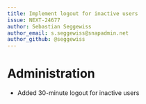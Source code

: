 ```yaml
---
title: Implement logout for inactive users
issue: NEXT-24677
author: Sebastian Seggewiss
author_email: s.seggewiss@snapadmin.net
author_github: @seggewiss
---
```

# Administration
* Added 30-minute logout for inactive users
